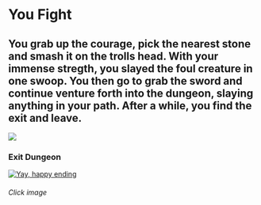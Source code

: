 # You Fight

## You grab up the courage, pick the nearest stone and smash it on the trolls head. With your immense stregth, you slayed the foul creature in one swoop. You then go to grab the sword and continue venture forth into the dungeon, slaying anything in your path. After a while, you find the exit and leave.
![](https://gamewith-en.akamaized.net/article/thumbnail/rectangle/17132.png)

### Exit Dungeon 
<a href="https://github.com/angelinas8744/CYOA/blob/main/adventure-paths/ExitToVillage.md">
<img src="https://lh3.googleusercontent.com/proxy/aYutlnJdVZDFGKxK87epv8DsgUyfLvVHxr0I4c1vA49HyR690vIIC9VGMjJ9xL_XjbZALzIIeJs9ZfkXZ5bLeBkMjicuHpo2vMTJ6Ab9T3q_P2Csv-MkCqER-lwiXs9x" alt="Yay, happy ending"> </a>

###### Click image
